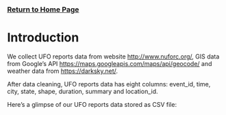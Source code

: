 ### [Return to Home Page](https://jyan16.github.io/UFO/)

# Introduction

We collect UFO reports data from website http://www.nuforc.org/, GIS data from Google’s API https://maps.googleapis.com/maps/api/geocode/ and weather data from https://darksky.net/.

After data cleaning, UFO reports data has eight columns: event_id, time, city, state, shape, duration, summary and location_id.
	
Here’s a glimpse of our UFO reports data stored as CSV file:
